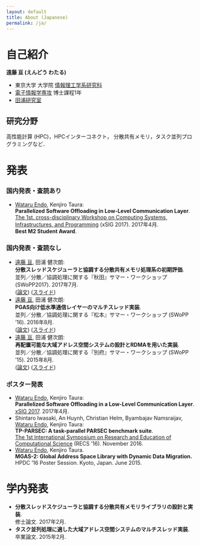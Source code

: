 ```yaml
---
layout: default
title: About (Japanese)
permalink: /ja/
---
```


# 自己紹介

__遠藤 亘 (えんどう わたる)__

- 東京大学 大学院 [情報理工学系研究科](http://www.i.u-tokyo.ac.jp/)
- [電子情報学専攻](http://www.i.u-tokyo.ac.jp/edu/course/ice/index.shtml) 博士課程1年
- [田浦研究室](http://www.eidos.ic.i.u-tokyo.ac.jp)

## 研究分野

高性能計算 (HPC)，HPCインターコネクト，
分散共有メモリ，タスク並列プログラミングなど．

# 発表

### 国内発表・査読あり

- <u>Wataru Endo</u>, Kenjiro Taura:  
  __Parallelized Software Offloading in Low-Level Communication Layer__.  
  [The 1st. cross-disciplinary Workshop on Computing Systems, Infrastructures, and Programming](http://xsig.hpcc.jp/)
  (xSIG 2017). 2017年4月.  
  __Best M2 Student Award__.

### 国内発表・査読なし

- <u>遠藤 亘</u>, 田浦 健次朗:  
  __分散スレッドスケジューラと協調する分散共有メモリ処理系の初期評価__.  
  並列／分散／協調処理に関する『秋田』サマー・ワークショップ (SWoPP2017). 2017年7月.  
  ([論文](http://id.nii.ac.jp/1001/00182710/))
  ([スライド](/pub/20170728_swopp17_slides.pdf))
- <u>遠藤 亘</u>, 田浦 健次朗:  
  __PGAS向け低水準通信レイヤーのマルチスレッド実装__.  
  並列／分散／協調処理に関する『松本』サマー・ワークショップ (SWoPP ’16). 2016年8月.  
  ([論文](http://id.nii.ac.jp/1001/00174108/))
  ([スライド](/pub/20160809_swopp16_slides.pdf))
- <u>遠藤 亘</u>, 田浦 健次朗:  
  __再配置可能な大域アドレス空間システムの設計とRDMAを用いた実装__.  
  並列／分散／協調処理に関する『別府』サマー・ワークショップ (SWoPP ’15). 2015年8月.  
  ([論文](http://id.nii.ac.jp/1001/00144570/))
  ([スライド](/pub/20150804_swopp15_slides.pdf))

### ポスター発表

- <u>Wataru Endo</u>, Kenjiro Taura:  
  __Parallelized Software Offloading in a Low-Level Communication Layer__.  
  [xSIG 2017](http://xsig.hpcc.jp/). 2017年4月.
- Shintaro Iwasaki, An Huynh, Christian Helm, Byambajav Namsraijav, <u>Wataru Endo</u>, Kenjiro Taura:  
  __TP-PARSEC: A task-parallel PARSEC benchmark suite__.  
  [The 1st International Symposium on Research and Education of Computational Science](http://conf.compsci-alliance.jp/)
  (RECS ’16). November 2016.
- <u>Wataru Endo</u>, Kenjiro Taura.  
  __MGAS-2: Global Address Space Library with Dynamic Data Migration.__  
  HPDC ’16 Poster Session. Kyoto, Japan. June 2015.

# 学内発表

- __分散スレッドスケジューラと協調する分散共有メモリライブラリの設計と実装__.  
  修士論文. 2017年2月.
- __タスク並列処理に適した大域アドレス空間システムのマルチスレッド実装__.  
  卒業論文. 2015年2月.

